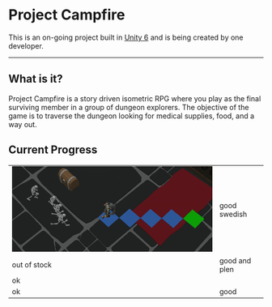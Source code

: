 # Project Campfire

This is an on-going project built in [Unity 6](https://docs.unity3d.com/6000.0/Documentation/Manual/UnityManual.html) and is being created by one developer.

* * *

## What is it?

Project Campfire is a story driven isometric RPG where you play as the final surviving member in a group of dungeon explorers. The objective of the game is to traverse the dungeon looking for medical supplies, food, and a way out.

## Current Progress

|              |              |
|:-------------|:-------------|
| ![gamechaseplayer](https://raw.githubusercontent.com/YortA/games/main/imgs/gamechaseplayer.png)           | good swedish |
| out of stock | good and plen|
| ok           |              |
| ok           | good         |
